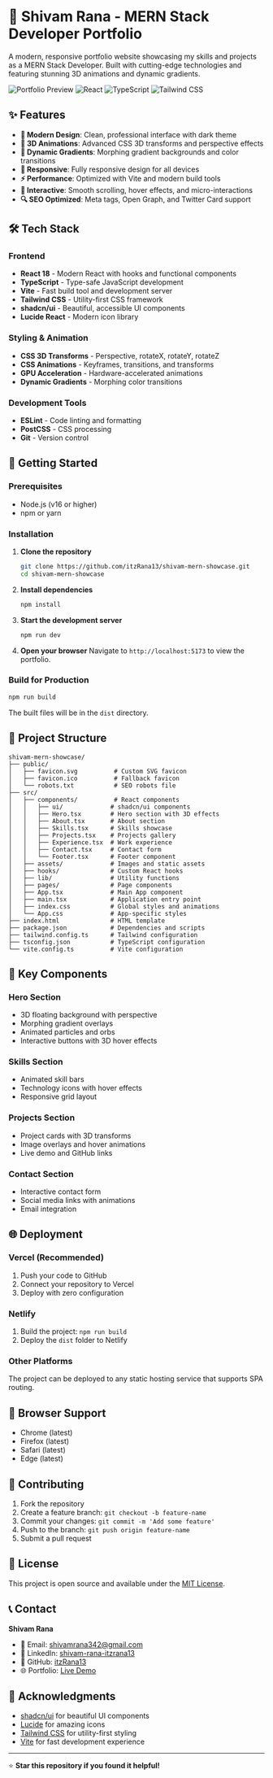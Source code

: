 # 🚀 Shivam Rana - MERN Stack Developer Portfolio

A modern, responsive portfolio website showcasing my skills and projects as a MERN Stack Developer. Built with cutting-edge technologies and featuring stunning 3D animations and dynamic gradients.

![Portfolio Preview](https://img.shields.io/badge/Status-Live-brightgreen)
![React](https://img.shields.io/badge/React-18.0-blue)
![TypeScript](https://img.shields.io/badge/TypeScript-5.0-blue)
![Tailwind CSS](https://img.shields.io/badge/Tailwind_CSS-3.0-38B2AC)

## ✨ Features

- **🎨 Modern Design**: Clean, professional interface with dark theme
- **🌊 3D Animations**: Advanced CSS 3D transforms and perspective effects
- **🌈 Dynamic Gradients**: Morphing gradient backgrounds and color transitions
- **📱 Responsive**: Fully responsive design for all devices
- **⚡ Performance**: Optimized with Vite and modern build tools
- **🎯 Interactive**: Smooth scrolling, hover effects, and micro-interactions
- **🔍 SEO Optimized**: Meta tags, Open Graph, and Twitter Card support

## 🛠️ Tech Stack

### Frontend

- **React 18** - Modern React with hooks and functional components
- **TypeScript** - Type-safe JavaScript development
- **Vite** - Fast build tool and development server
- **Tailwind CSS** - Utility-first CSS framework
- **shadcn/ui** - Beautiful, accessible UI components
- **Lucide React** - Modern icon library

### Styling & Animation

- **CSS 3D Transforms** - Perspective, rotateX, rotateY, rotateZ
- **CSS Animations** - Keyframes, transitions, and transforms
- **GPU Acceleration** - Hardware-accelerated animations
- **Dynamic Gradients** - Morphing color transitions

### Development Tools

- **ESLint** - Code linting and formatting
- **PostCSS** - CSS processing
- **Git** - Version control

## 🚀 Getting Started

### Prerequisites

- Node.js (v16 or higher)
- npm or yarn

### Installation

1. **Clone the repository**

   ```bash
   git clone https://github.com/itzRana13/shivam-mern-showcase.git
   cd shivam-mern-showcase
   ```

2. **Install dependencies**

   ```bash
   npm install
   ```

3. **Start the development server**

   ```bash
   npm run dev
   ```

4. **Open your browser**
   Navigate to `http://localhost:5173` to view the portfolio.

### Build for Production

```bash
npm run build
```

The built files will be in the `dist` directory.

## 📁 Project Structure

```
shivam-mern-showcase/
├── public/
│   ├── favicon.svg          # Custom SVG favicon
│   ├── favicon.ico          # Fallback favicon
│   └── robots.txt           # SEO robots file
├── src/
│   ├── components/          # React components
│   │   ├── ui/             # shadcn/ui components
│   │   ├── Hero.tsx        # Hero section with 3D effects
│   │   ├── About.tsx       # About section
│   │   ├── Skills.tsx      # Skills showcase
│   │   ├── Projects.tsx    # Projects gallery
│   │   ├── Experience.tsx  # Work experience
│   │   ├── Contact.tsx     # Contact form
│   │   └── Footer.tsx      # Footer component
│   ├── assets/             # Images and static assets
│   ├── hooks/              # Custom React hooks
│   ├── lib/                # Utility functions
│   ├── pages/              # Page components
│   ├── App.tsx             # Main App component
│   ├── main.tsx            # Application entry point
│   ├── index.css           # Global styles and animations
│   └── App.css             # App-specific styles
├── index.html              # HTML template
├── package.json            # Dependencies and scripts
├── tailwind.config.ts      # Tailwind configuration
├── tsconfig.json           # TypeScript configuration
└── vite.config.ts          # Vite configuration
```

## 🎨 Key Components

### Hero Section

- 3D floating background with perspective
- Morphing gradient overlays
- Animated particles and orbs
- Interactive buttons with 3D hover effects

### Skills Section

- Animated skill bars
- Technology icons with hover effects
- Responsive grid layout

### Projects Section

- Project cards with 3D transforms
- Image overlays and hover animations
- Live demo and GitHub links

### Contact Section

- Interactive contact form
- Social media links with animations
- Email integration

## 🌐 Deployment

### Vercel (Recommended)

1. Push your code to GitHub
2. Connect your repository to Vercel
3. Deploy with zero configuration

### Netlify

1. Build the project: `npm run build`
2. Deploy the `dist` folder to Netlify

### Other Platforms

The project can be deployed to any static hosting service that supports SPA routing.

## 📱 Browser Support

- Chrome (latest)
- Firefox (latest)
- Safari (latest)
- Edge (latest)

## 🤝 Contributing

1. Fork the repository
2. Create a feature branch: `git checkout -b feature-name`
3. Commit your changes: `git commit -m 'Add some feature'`
4. Push to the branch: `git push origin feature-name`
5. Submit a pull request

## 📄 License

This project is open source and available under the [MIT License](LICENSE).

## 📞 Contact

**Shivam Rana**

- 📧 Email: [shivamrana342@gmail.com](mailto:shivamrana342@gmail.com)
- 💼 LinkedIn: [shivam-rana-itzrana13](https://linkedin.com/in/shivam-rana-itzrana13)
- 🐙 GitHub: [itzRana13](https://github.com/itzRana13)
- 🌐 Portfolio: [Live Demo](https://shivam-mern-showcase.vercel.app)

## 🙏 Acknowledgments

- [shadcn/ui](https://ui.shadcn.com/) for beautiful UI components
- [Lucide](https://lucide.dev/) for amazing icons
- [Tailwind CSS](https://tailwindcss.com/) for utility-first styling
- [Vite](https://vitejs.dev/) for fast development experience

---

⭐ **Star this repository if you found it helpful!**

